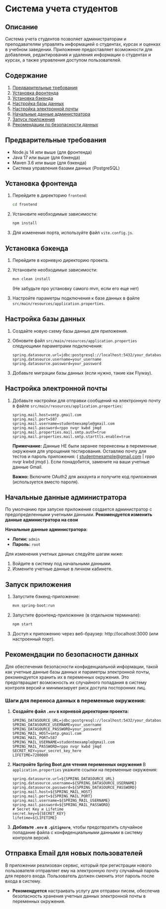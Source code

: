 
# Система учета студентов

## Описание

Система учета студентов позволяет администраторам и преподавателям управлять информацией о студентах, курсах и оценках в учебном заведении. Приложение предоставляет возможности для добавления, редактирования и удаления информации о студентах и курсах, а также управления доступом пользователей.

## Содержание

1. [Предварительные требования](#предварительные-требования)
2. [Установка фронтенда](#установка-фронтенда)
3. [Установка бэкенда](#установка-бэкенда)
4. [Настройка базы данных](#настройка-базы-данных)
5. [Настройка электронной почты](#настройка-электронной-почты)
6. [Начальные данные администратора](#начальные-данные-администратора)
7. [Запуск приложения](#запуск-приложения)
8. [Рекомендации по безопасности данных](#рекомендации-по-безопасности-данных)

## Предварительные требования

- Node.js 14 или выше (для фронтенда)
- Java 17 или выше (для бэкенда)
- Maven 3.6 или выше (для бэкенда)
- Система управления базами данных (PostgreSQL)

## Установка фронтенда

1. Перейдите в директорию `frontend`:
   ```bash
   cd frontend
   ```

2. Установите необходимые зависимости:
   ```bash
   npm install
   ```
   
3. Для изменения порта, используйте файл `vite.config.js`.

## Установка бэкенда

1. Перейдите в корневую директорию проекта.

2. Установите необходимые зависимости:
   ```bash
   mvn clean install
   ```
   (Не забудьте про установку самого mvn, если его еще нет)

3. Настройте параметры подключения к базе данных в файле `src/main/resources/application.properties`.

## Настройка базы данных

1. Создайте новую схему базы данных для приложения.

2. Обновите файл `src/main/resources/application.properties` следующими параметрами подключения:
   ```properties
   spring.datasource.url=jdbc:postgresql://localhost:5432/your_database_name
   spring.datasource.username=your_username
   spring.datasource.password=your_password
   ```
3. Добавьте миграции базы данных (если нужно, такие как Flyway).

## Настройка электронной почты

1. Добавьте настройки для отправки сообщений на электронную почту в файле `src/main/resources/application.properties`:
   ```properties
   spring.mail.host=smtp.gmail.com
   spring.mail.port=587
   spring.mail.username=studentmexample@gmail.com
   spring.mail.password=rppo nvqr kwbd jmqd
   spring.mail.properties.mail.smtp.auth=true
   spring.mail.properties.mail.smtp.starttls.enable=true
   ```
   **Примечание:** Данные НЕ были заранее перенесены в переменные окружения для упрощения тестирования. Оставляю почту для тестов и пароль приложения: ( studentmexample@gmail.com | rppo nvqr kwbd jmqd ). Если понадобится, замените на ваши учетные данные Gmail. 
   
   **Важно:** Включите OAuth2 для аккаунта и получите код приложения (используется вместо пароля).

## Начальные данные администратора

По умолчанию при запуске приложения создается администратор с предопределенными учетными данными.
**Рекомендуется изменить данные администратора на свои**

**Начальные данные администратора:**
- **Логин:** `admin`
- **Пароль:** `root`

Для изменения учетных данных следуйте шагам ниже:
   1. Войдите в систему под начальными данными.
   2. Измените учетные данные в личном кабинете.

## Запуск приложения

1. Запустите бэкенд-приложение:
   ```bash
   mvn spring-boot:run
   ```

2. Запустите фронтенд-приложение (в отдельном терминале):
   ```bash
   npm start
   ```

3. Доступ к приложению через веб-браузер: http://localhost:3000 (или настроенный порт).

## Рекомендации по безопасности данных

Для обеспечения безопасности конфиденциальной информации, такой как учетные данные базы данных и параметры электронной почты, рекомендуется хранить их в переменных окружения. Это предотвращает возможность их случайного попадания в систему контроля версий и минимизирует риск доступа посторонних лиц.

### Шаги для переноса данных в переменные окружения:

1. **Создайте файл `.env` в корневой директории проекта:**
   ```plaintext
   SPRING_DATASOURCE_URL=jdbc:postgresql://localhost:5432/your_database_name
   SPRING_DATASOURCE_USERNAME=your_username
   SPRING_DATASOURCE_PASSWORD=your_password
   SPRING_MAIL_HOST=smtp.gmail.com
   SPRING_MAIL_PORT=587
   SPRING_MAIL_USERNAME=studentmexample@gmail.com
   SPRING_MAIL_PASSWORD=rppo nvqr kwbd jmqd
   SECRET_KEY=your_secret_key_here
   LIFETIME=7200000
   ```

2. **Настройте Spring Boot для чтения переменных окружения**
В `application.properties` укажите ссылки на переменные окружения:
   ```properties
   spring.datasource.url=${SPRING_DATASOURCE_URL}
   spring.datasource.username=${SPRING_DATASOURCE_USERNAME}
   spring.datasource.password=${SPRING_DATASOURCE_PASSWORD}
   spring.mail.host=${SPRING_MAIL_HOST}
   spring.mail.port=${SPRING_MAIL_PORT}
   spring.mail.username=${SPRING_MAIL_USERNAME}
   spring.mail.password=${SPRING_MAIL_PASSWORD}
   # Secret Key и Lifetime
   secret.key=${SECRET_KEY}
   lifetime=${LIFETIME}
   ```

3. **Добавьте `.env` в `.gitignore`**, чтобы предотвратить случайное попадание файла с конфиденциальными данными в систему контроля версий.

## Отправка Email для новых пользователей

В приложении реализован сервис, который при регистрации нового пользователя отправляет ему на электронную почту случайный пароль для первого входа. Пользователь должен сменить этот пароль после входа в систему. 

- **Рекомендуется** настраивать услугу для отправки писем, обеспечив безопасность хранения учетных данных электронной почты в переменных окружения.
